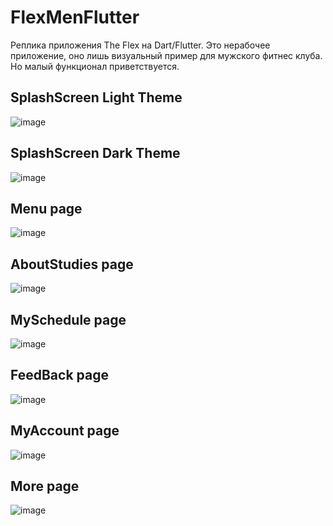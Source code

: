 # FlexMenFlutter
Реплика приложения The Flex на Dart/Flutter.
Это нерабочее приложение, оно лишь визуальный пример для мужского фитнес клуба. 
Но малый функционал приветствуется.

## SplashScreen Light Theme
![image](https://github.com/user-attachments/assets/408e2fc4-d687-4d15-9817-dea2c4cacb89)
## SplashScreen Dark Theme
![image](https://github.com/user-attachments/assets/17573ab0-8bc1-42ac-826b-12db69a1639a)

## Menu page
![image](https://github.com/user-attachments/assets/33200932-5432-4b22-a39e-e50b17282aee)
## AboutStudies page
![image](https://github.com/user-attachments/assets/f9c707e1-37dd-48f7-af17-23da982716b8)
## MySchedule page
![image](https://github.com/user-attachments/assets/e01793e0-4a19-4262-a1c8-5c2d3b58ae5f)
## FeedBack page
![image](https://github.com/user-attachments/assets/2ecfd13f-af86-4f77-a502-5db6f9a0a743)
## MyAccount page
![image](https://github.com/user-attachments/assets/91f57a22-9ae4-4cb4-ade2-01269164f1b2)
## More page
![image](https://github.com/user-attachments/assets/af5062f8-7a25-4ec6-8a62-44489844a1a2)
